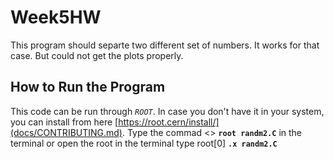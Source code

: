 # Week5HW
This program should separte two different set of numbers. It works for that case. But could not get the plots properly.  

## How to Run the Program
This code can be run through *`ROOT`*. In case you don't have it in your system, you can install from here [https://root.cern/install/](docs/CONTRIBUTING.md). 
Type the commad <> **`root randm2.C`** in the terminal or open the root in the terminal type root[0] **`.x randm2.C`**
